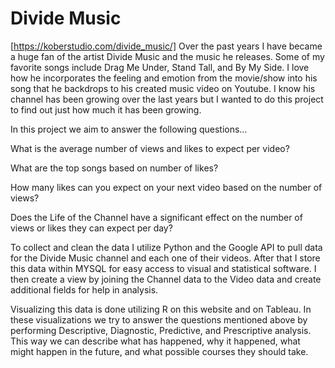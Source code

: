 # Divide Music
[https://koberstudio.com/divide_music/]
Over the past years I have became a huge fan of the artist Divide Music and the music he releases. Some of my favorite songs include Drag Me Under, Stand Tall, and By My Side. I love how he incorporates the feeling and emotion from the movie/show into his song that he backdrops to his created music video on Youtube. I know his channel has been growing over the last years but I wanted to do this project to find out just how much it has been growing.

In this project we aim to answer the following questions…

What is the average number of views and likes to expect per video?

What are the top songs based on number of likes?

How many likes can you expect on your next video based on the number of views?

Does the Life of the Channel have a significant effect on the number of views or likes they can expect per day?

To collect and clean the data I utilize Python and the Google API to pull data for the Divide Music channel and each one of their videos. After that I store this data within MYSQL for easy access to visual and statistical software. I then create a view by joining the Channel data to the Video data and create additional fields for help in analysis.

Visualizing this data is done utilizing R on this website and on Tableau. In these visualizations we try to answer the questions mentioned above by performing Descriptive, Diagnostic, Predictive, and Prescriptive analysis. This way we can describe what has happened, why it happened, what might happen in the future, and what possible courses they should take.
